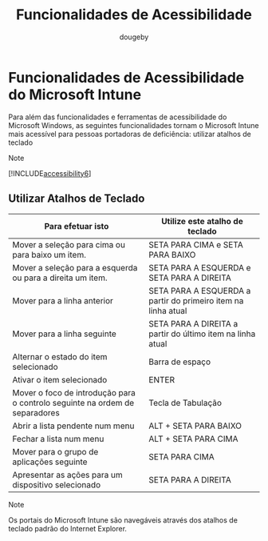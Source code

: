 ﻿---
title: Funcionalidades de Acessibilidade
description: Saiba mais sobre as funcionalidades do Intune que melhoram a acessibilidade para pessoas portadoras de deficiência.
keywords: ''
author: dougeby
ms.author: dougeby
manager: dougeby
ms.date: 05/04/2017
ms.topic: reference
ms.prod: ''
ms.service: microsoft-intune
ms.technology: ''
ms.assetid: 6d7ed613-be97-4973-9532-8cb5bd434a1b
ROBOTS: NOINDEX,NOFOLLOW
ms.reviewer: jeffgilb
ms.suite: ems
ms.custom: intune-classic
ms.openlocfilehash: cccc81a470795c963659b5348738ac2d94306aff
ms.sourcegitcommit: df60d03a0ed54964e91879f56c4ef0a7507c17d4
ms.translationtype: HT
ms.contentlocale: pt-PT
ms.lasthandoff: 03/22/2018
---
# <a name="accessibility-features-of-microsoft-intune"></a>Funcionalidades de Acessibilidade do Microsoft Intune
Para além das funcionalidades e ferramentas de acessibilidade do Microsoft Windows, as seguintes funcionalidades tornam o Microsoft Intune mais acessível para pessoas portadoras de deficiência: utilizar atalhos de teclado

> [!NOTE]
> [!INCLUDE[accessibility6](./includes/accessibility6_md.md)]

## <a name="using-keyboard-shortcuts"></a>Utilizar Atalhos de Teclado

|Para efetuar isto|Utilize este atalho de teclado|
|--------------|------------------------------|
|Mover a seleção para cima ou para baixo um item.|SETA PARA CIMA e SETA PARA BAIXO|
|Mover a seleção para a esquerda ou para a direita um item.|SETA PARA A ESQUERDA e SETA PARA A DIREITA|
|Mover para a linha anterior|SETA PARA A ESQUERDA a partir do primeiro item na linha atual|
|Mover para a linha seguinte|SETA PARA A DIREITA a partir do último item na linha atual|
|Alternar o estado do item selecionado|Barra de espaço|
|Ativar o item selecionado|ENTER|
|Mover o foco de introdução para o controlo seguinte na ordem de separadores|Tecla de Tabulação|
|Abrir a lista pendente num menu|ALT + SETA PARA BAIXO|
|Fechar a lista num menu|ALT + SETA PARA CIMA|
|Mover para o grupo de aplicações seguinte|SETA PARA CIMA|
|Apresentar as ações para um dispositivo selecionado|SETA PARA A DIREITA|
> [!NOTE]
> Os portais do Microsoft Intune são navegáveis através dos atalhos de teclado padrão do Internet Explorer.

